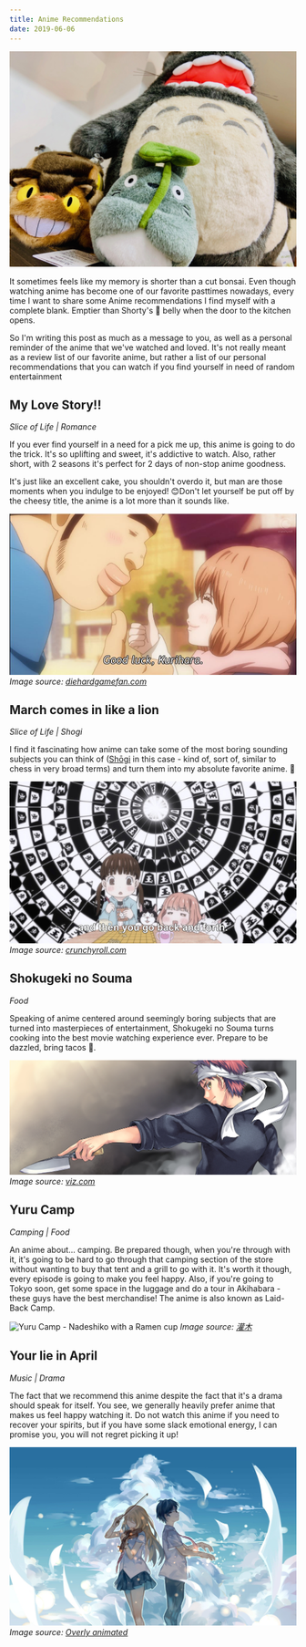 ```yaml
---
title: Anime Recommendations
date: 2019-06-06
---
```


![Totoro characters](totoro.jpg)

It sometimes feels like my memory is shorter than a cut bonsai. Even though
watching anime has become one of our favorite pasttimes nowadays, every time I
want to share some Anime recommendations I find myself with a complete blank.
Emptier than Shorty's 🐶 belly when the door to the kitchen opens.

So I'm writing this post as much as a message to you, as well as a personal
reminder of the anime that we've watched and loved. It's not really meant as a
review list of our favorite anime, but rather a list of our personal
recommendations that you can watch if you find yourself in need of random
entertainment

## My Love Story!!

_Slice of Life | Romance_

If you ever find yourself in a need for a pick me up, this anime is going to do
the trick. It's so uplifting and sweet, it's addictive to watch.
Also, rather short, with 2 seasons it's perfect for 2 days of non-stop anime
goodness.

It's just like an excellent cake, you shouldn't overdo it, but man are those
moments when you indulge to be enjoyed! 😊Don't let yourself be put off by the
cheesy title, the anime is a lot more than it sounds like.

![My Love Story!! screenshot Takeo and Yamato thumbs up](my-love.jpg)
_Image source: [diehardgamefan.com](http://diehardgamefan.com/2015/08/05/diehard-animefan-vol-2-my-love-story-monster-musume-god-eater-bakemonogatari/)_

## March comes in like a lion

_Slice of Life | Shogi_

I find it fascinating how anime can take some of the most boring sounding
subjects you can think of ([Shōgi](https://en.wikipedia.org/wiki/Shogi) in this
case - kind of, sort of, similar to chess in very broad terms) and turn them
into my absolute favorite anime. 🧡

![March comes in like a lion - Shogi lesson](march-lion.jpg)
_Image source: [crunchyroll.com](https://www.crunchyroll.com/feature/2016/11/26/feature-why-it-works-march-comes-in-like-a-lion-explains-shogi)_

## Shokugeki no Souma

_Food_

Speaking of anime centered around seemingly boring subjects that are turned
into masterpieces of entertainment, Shokugeki no Souma turns cooking into
the best movie watching experience ever. Prepare to be dazzled, bring tacos 🌮.

![Shokugeki no Souma - Soma preparing to cook](shokugeki.jpg)
_Image source: [viz.com](https://www.viz.com/food-wars)_

## Yuru Camp

_Camping | Food_

An anime about... camping. Be prepared though, when you're through with it,
it's going to be hard to go through that camping section of the store without
wanting to buy that tent and a grill to go with it. It's worth it though, every
episode is going to make you feel happy. Also, if you're going to Tokyo soon,
get some space in the luggage and do a tour in Akihabara - these guys have the
best merchandise! The anime is also known as Laid-Back Camp.

![Yuru Camp - Nadeshiko with a Ramen cup](yuru-camp.gif)
_Image source: [灌木](https://steamcommunity.com/id/imshrub/images/?appid=767)_

## Your lie in April

_Music | Drama_

The fact that we recommend this anime despite the fact that it's a drama should
speak for itself. You see, we generally heavily prefer anime that makes us feel
happy watching it. Do not watch this anime if you need to recover your spirits,
but if you have some slack emotional energy, I can promise you, you will not
regret picking it up!

![Your lie in April - Kousei and Kaori looking sideways](lie-in-april.jpg)
_Image source: [Overly animated](http://www.overlyanimated.com/2017/04/20/your-lie-in-april-is-gorgeous-sad-and-realistic/)_
